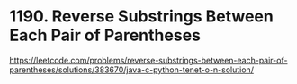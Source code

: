 # 1190. Reverse Substrings Between Each Pair of Parentheses
https://leetcode.com/problems/reverse-substrings-between-each-pair-of-parentheses/solutions/383670/java-c-python-tenet-o-n-solution/

